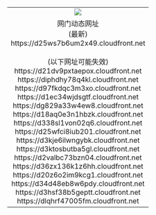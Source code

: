 ﻿<table>
  <tr></tr>
  <tr><td colspan=2 align=center><img src="https://d25ws7b6um2x49.cloudfront.net/Up/oGate.jpg" /></td></tr>
  <tr><td colspan=2 align=center>网门动态网址<br/>(最新)
<br>https://d25ws7b6um2x49.cloudfront.net
<br/><br/>(以下网址可能失效)
<br>https://d21dv9pxtaepox.cloudfront.net
<br>https://diphdhy78q4kl.cloudfront.net
<br>https://d97fkdqc3m3xo.cloudfront.net
<br>https://d1ec34wjdsgtf.cloudfront.net
<br>https://dg829a33w4ew8.cloudfront.net
<br>https://d18aq0e3n1hbzk.cloudfront.net
<br>https://d338sl1von02q6.cloudfront.net
<br>https://d25wfci8iub201.cloudfront.net
<br>https://d3kje6ilwngybk.cloudfront.net
<br>https://d3ktosbutba5gl.cloudfront.net
<br>https://d2valbc73bzn04.cloudfront.net
<br>https://d36zx136k1z6hh.cloudfront.net
<br>https://d20z6o2im9kcg1.cloudfront.net
<br>https://d34d48eb8w6pdy.cloudfront.net
<br>https://d3hsf38b5geptt.cloudfront.net
<br>https://dlqhrf47005fm.cloudfront.net
    </td>
  </tr>
</table>
